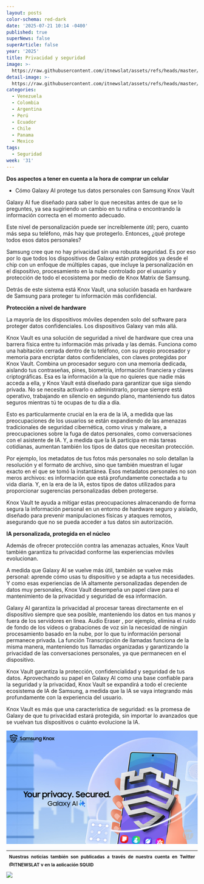 ```yaml
---
layout: posts
color-schema: red-dark
date: '2025-07-21 10:14 -0400'
published: true
superNews: false
superArticle: false
year: '2025'
title: Privacidad y seguridad
image: >-
  https://raw.githubusercontent.com/itnewslat/assets/refs/heads/master/img/540x320/Samsung-Knox-p.jpg
detail-image: >-
  https://raw.githubusercontent.com/itnewslat/assets/refs/heads/master/img/1024x680/Samsung-Knox-g.jpg
categories:
  - Venezuela
  - Colombia
  - Argentina
  - Perú
  - Ecuador
  - Chile
  - Panama
  - Mexico
tags:
  - Seguridad
week: '31'
---
```

**Dos aspectos a tener en cuenta a la hora de comprar un celular**

- Cómo Galaxy AI protege tus datos personales con Samsung Knox Vault

Galaxy AI fue diseñado para saber lo que necesitas antes de que se lo preguntes, ya sea sugiriendo un cambio en tu rutina o encontrando la información correcta en el momento adecuado. 

Este nivel de personalización puede ser increíblemente útil; pero, cuanto más sepa su teléfono, más hay que protegerlo. Entonces, ¿qué protege todos esos datos personales?

Samsung cree que no hay privacidad sin una robusta seguridad. Es por eso por lo que todos los dispositivos de Galaxy están protegidos ya desde el chip con un enfoque de múltiples capas, que incluye la personalización en el dispositivo, procesamiento en la nube controlado por el usuario y protección de todo el ecosistema por medio de Knox Matrix de Samsung.

Detrás de este sistema está Knox Vault, una solución basada en hardware de Samsung para proteger tu información más confidencial. 

**Protección a nivel de hardware**

La mayoría de los dispositivos móviles dependen solo del software para proteger datos confidenciales. Los dispositivos Galaxy van más allá.

Knox Vault es una solución de seguridad a nivel de hardware que crea una barrera física entre tu información más privada y las demás. Funciona como una habitación cerrada dentro de tu teléfono, con su propio procesador y memoria para encriptar datos confidenciales, con claves protegidas por Knox Vault. Combina un procesador seguro con una memoria dedicada, aislando tus contraseñas, pines, biometría, información financiera y claves criptográficas. Esa es la información a la que no quieres que nadie más acceda a ella, y Knox Vault está diseñado para garantizar que siga siendo privada. No se necesita activarlo o administrarlo, porque siempre está operativo, trabajando en silencio en segundo plano, manteniendo tus datos seguros mientras tú te ocupas de tu día a día.

Esto es particularmente crucial en la era de la IA, a medida que las preocupaciones de los usuarios se están expandiendo de las amenazas tradicionales de seguridad cibernética, como virus y malware, a preocupaciones sobre la fuga de datos personales, como conversaciones con el asistente de IA. Y, a medida que la IA participa en más tareas cotidianas, aumentan también los tipos de datos que necesitan protección. 

Por ejemplo, los metadatos de tus fotos más personales no solo detallan la resolución y el formato de archivo, sino que también muestran el lugar exacto en el que se tomó la instantánea. Esos metadatos personales no son meros archivos: es información que está profundamente conectada a tu vida diaria. Y, en la era de la IA, estos tipos de datos utilizados para proporcionar sugerencias personalizadas deben protegerse.

Knox Vault te ayuda a mitigar estas preocupaciones almacenando de forma segura la información personal en un entorno de hardware seguro y aislado, diseñado para prevenir manipulaciones físicas y ataques remotos, asegurando que no se pueda acceder a tus datos sin autorización.

**IA personalizada, protegida en el núcleo**

Además de ofrecer protección contra las amenazas actuales, Knox Vault también garantiza tu privacidad conforme las experiencias móviles evolucionan. 

A medida que Galaxy AI se vuelve más útil, también se vuelve más personal: aprende cómo usas tu dispositivo y se adapta a tus necesidades. Y como esas experiencias de IA altamente personalizadas dependen de datos muy personales, Knox Vault desempeña un papel clave para el mantenimiento de la privacidad y seguridad de esa información. 

Galaxy AI garantiza la privacidad al procesar tareas directamente en el dispositivo siempre que sea posible, manteniendo los datos en tus manos y fuera de los servidores en línea. Audio Eraser  , por ejemplo, elimina el ruido de fondo de los vídeos o grabaciones de voz sin la necesidad de ningún procesamiento basado en la nube, por lo que tu información personal permanece privada. La función Transcripción de llamadas  funciona de la misma manera, manteniendo tus llamadas organizadas y garantizando la privacidad de las conversaciones personales, ya que permanecen en el dispositivo.

Knox Vault garantiza la protección, confidencialidad y seguridad de tus datos. Aprovechando su papel en Galaxy AI como una base confiable para la seguridad y la privacidad, Knox Vault se expandirá a todo el creciente ecosistema de IA de Samsung, a medida que la IA se vaya integrando más profundamente con la experiencia del usuario.

Knox Vault es más que una característica de seguridad: es la promesa de Galaxy de que tu privacidad estará protegida, sin importar lo avanzados que se vuelvan tus dispositivos o cuánto evolucione la IA.

![](https://raw.githubusercontent.com/itnewslat/assets/refs/heads/master/img/540x320/Samsung-Knox-p.jpg)

<table style="height: 42px;" width="569">
<tbody>
<tr>
<td style="text-align: justify;"><sub><strong>Nuestras noticias también son publicadas a través de nuestra cuenta en Twitter <a href="https://twitter.com/itnewslat?lang=es">@ITNEWSLAT</a> y en la aplicación <a href="https://squidapp.co/en/">SQUID</a></strong></sub></td>
</tr>
</tbody>
</table>

<img src="https://tracker.metricool.com/c3po.jpg?hash=56f88a41e39ab42c063cc51676587a04"/>